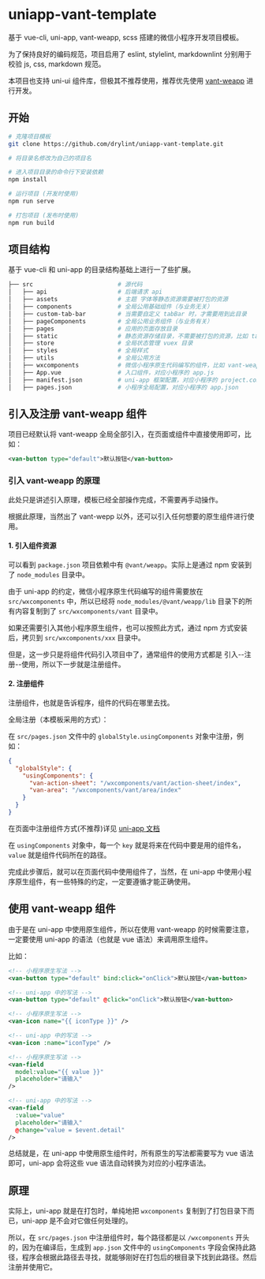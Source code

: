 # uniapp-vant-template

基于 vue-cli, uni-app, vant-weapp, scss 搭建的微信小程序开发项目模板。

为了保持良好的编码规范，项目启用了 eslint, stylelint, markdownlint 分别用于校验 js, css, markdown 规范。

本项目也支持 uni-ui 组件库，但极其不推荐使用，推荐优先使用 [vant-weapp](https://vant-contrib.gitee.io/vant-weapp/#/button) 进行开发。

## 开始

```bash
# 克隆项目模板
git clone https://github.com/drylint/uniapp-vant-template.git

# 将目录名修改为自己的项目名

# 进入项目目录的命令行下安装依赖
npm install

# 运行项目 (开发时使用)
npm run serve

# 打包项目 (发布时使用)
npm run build
```

## 项目结构

基于 vue-cli 和 uni-app 的目录结构基础上进行一了些扩展。

```bash
├── src                        # 源代码
│   ├── api                    # 后端请求 api
│   ├── assets                 # 主题 字体等静态资源需要被打包的资源
│   ├── components             # 全局公用基础组件（与业务无关）
│   ├── custom-tab-bar         # 当需要自定义 tabBar 时，才需要用到此目录
│   ├── pageComponents         # 全局公用业务组件（与业务有关）
│   ├── pages                  # 应用的页面存放目录
│   ├── static                 # 静态资源存储目录，不需要被打包的资源，比如 tabBar 用到的图片
│   ├── store                  # 全局状态管理 vuex 目录
│   ├── styles                 # 全局样式
│   ├── utils                  # 全局公用方法
│   ├── wxcomponents           # 微信小程序原生代码编写的组件，比如 vant-weapp 存放在此目录中
│   ├── App.vue                # 入口组件，对应小程序的 app.js
│   ├── manifest.json          # uni-app 框架配置，对应小程序的 project.config.json
│   ├── pages.json             # 小程序全局配置，对应小程序的 app.json
```

## 引入及注册 vant-weapp 组件

项目已经默认将 vant-weapp 全局全部引入，在页面或组件中直接使用即可，比如：

```xml
<van-button type="default">默认按钮</van-button>
```

### 引入 vant-weapp 的原理

此处只是讲述引入原理，模板已经全部操作完成，不需要再手动操作。

根据此原理，当然出了 vant-wepp 以外，还可以引入任何想要的原生组件进行使用。

#### 1. 引入组件资源

可以看到 `package.json` 项目依赖中有 `@vant/weapp`。实际上是通过 npm 安装到了 `node_modules` 目录中。

由于 uni-app 的约定，微信小程序原生代码编写的组件需要放在 `src/wxcomponents` 中，所以已经将 `node_modules/@vant/weapp/lib` 目录下的所有内容复制到了 `src/wxcomponents/vant` 目录中。

如果还需要引入其他小程序原生组件，也可以按照此方式，通过 npm 方式安装后，拷贝到 `src/wxcomponents/xxx` 目录中。

但是，这一步只是将组件代码引入项目中了，通常组件的使用方式都是 引入--注册--使用，所以下一步就是注册组件。

#### 2. 注册组件

注册组件，也就是告诉程序，组件的代码在哪里去找。

全局注册（本模板采用的方式）：

在 `src/pages.json` 文件中的 `globalStyle.usingComponents` 对象中注册，例如：

```json
{
  "globalStyle": {
    "usingComponents": {
      "van-action-sheet": "/wxcomponents/vant/action-sheet/index",
      "van-area": "/wxcomponents/vant/area/index"
    }
  }
}
```

在页面中注册组件方式(不推荐)详见 [uni-app 文档](https://uniapp.dcloud.io/frame?id=%e5%b0%8f%e7%a8%8b%e5%ba%8f%e8%87%aa%e5%ae%9a%e4%b9%89%e7%bb%84%e4%bb%b6%e6%94%af%e6%8c%81)

在 `usingComponents` 对象中，每一个 `key` 就是将来在代码中要是用的组件名，`value` 就是组件代码所在的路径。

完成此步骤后，就可以在页面代码中使用组件了，当然，在 uni-app 中使用小程序原生组件，有一些特殊的约定，一定要遵循才能正确使用。

## 使用 vant-weapp 组件

由于是在 uni-app 中使用原生组件，所以在使用 vant-weapp 的时候需要注意，一定要使用 uni-app 的语法（也就是 vue 语法）来调用原生组件。

比如：

```xml
<!-- 小程序原生写法 -->
<van-button type="default" bind:click="onClick">默认按钮</van-button>

<!-- uni-app 中的写法 -->
<van-button type="default" @click="onClick">默认按钮</van-button>
```

```xml
<!-- 小程序原生写法 -->
<van-icon name="{{ iconType }}" />

<!-- uni-app 中的写法 -->
<van-icon :name="iconType" />
```

```xml
<!-- 小程序原生写法 -->
<van-field
  model:value="{{ value }}"
  placeholder="请输入"
/>

<!-- uni-app 中的写法 -->
<van-field
  :value="value"
  placeholder="请输入"
  @change="value = $event.detail"
/>

```

总结就是，在 uni-app 中使用原生组件时，所有原生的写法都需要写为 vue 语法即可，uni-app 会将这些 vue 语法自动转换为对应的小程序语法。

## 原理

实际上，uni-app 就是在打包时，单纯地把 `wxcomponents` 复制到了打包目录下而已，uni-app 是不会对它做任何处理的。

所以，在 `src/pages.json` 中注册组件时，每个路径都是以 `/wxcomponents` 开头的，因为在编译后，生成到 `app.json` 文件中的 `usingComponents` 字段会保持此路径，程序会根据此路径去寻找，就能够刚好在打包后的根目录下找到此路径。然后注册并使用它。
